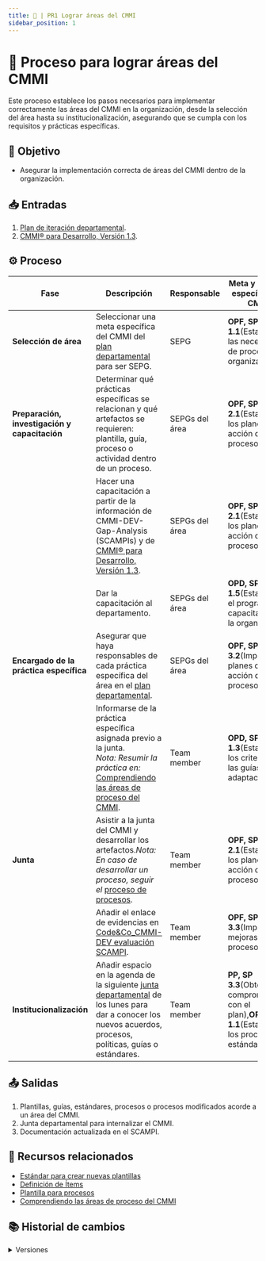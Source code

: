 ```yaml
---
title: 💎 | PR1 Lograr áreas del CMMI
sidebar_position: 1
---
```


# 💎 Proceso para lograr áreas del CMMI

Este proceso establece los pasos necesarios para implementar correctamente las áreas del CMMI en la organización, desde la selección del área hasta su institucionalización, asegurando que se cumpla con los requisitos y prácticas específicas.

## 🎯 Objetivo

- Asegurar la implementación correcta de áreas del CMMI dentro de la organización.

## 📥 Entradas

1. [Plan de iteración departamental](https://docs.google.com/spreadsheets/d/1yvqCf1wp_6ic0Xqwd4LDwk_sMfGdgWF-S9FTfnieVZQ/edit?usp=sharing).
2. [CMMI® para Desarrollo, Versión 1.3](https://drive.google.com/file/d/1KsgYQZIpJzSt7RWqB7WmS-BZ9vGmuig5/view?usp=sharing).

## ⚙️ Proceso

| Fase                                          | Descripción                                                                                                                                                                                                                                              | Responsable    | Meta y práctica específica del CMMI                                                                  |
| --------------------------------------------- | -------------------------------------------------------------------------------------------------------------------------------------------------------------------------------------------------------------------------------------------------------- | -------------- | ---------------------------------------------------------------------------------------------------- |
| **Selección de área**                         | Seleccionar una meta específica del CMMI del [plan departamental](https://docs.google.com/spreadsheets/d/1yvqCf1wp_6ic0Xqwd4LDwk_sMfGdgWF-S9FTfnieVZQ/edit?usp=sharing) para ser SEPG.                                                                   | SEPG           | **OPF, SP 1.1**(Establecer las necesidades de proceso de la organización).                           |
| **Preparación, investigación y capacitación** | Determinar qué prácticas específicas se relacionan y qué artefactos se requieren: plantilla, guía, proceso o actividad dentro de un proceso.                                                                                                             | SEPGs del área | **OPF, SP 2.1**(Establecer los planes de acción de proceso).                                         |
|                                               | Hacer una capacitación a partir de la información de CMMI-DEV-Gap-Analysis (SCAMPIs) y de [CMMI® para Desarrollo, Versión 1.3](hhttps://drive.google.com/file/d/1KsgYQZIpJzSt7RWqB7WmS-BZ9vGmuig5/view?usp=sharing).                                     | SEPGs del área | **OPF, SP 2.1**(Establecer los planes de acción de proceso).                                         |
|                                               | Dar la capacitación al departamento.                                                                                                                                                                                                                     | SEPGs del área | **OPD, SP 1.5**(Establecer el programa de capacitación de la organización).                          |
| **Encargado de la práctica específica**       | Asegurar que haya responsables de cada práctica específica del área en el [plan departamental](https://docs.google.com/spreadsheets/d/1yvqCf1wp_6ic0Xqwd4LDwk_sMfGdgWF-S9FTfnieVZQ/edit?usp=sharing).                                                    | SEPGs del área | **OPF, SP 3.2**(Implementar planes de acción de proceso).                                            |
|                                               | Informarse de la práctica específica asignada previo a la junta. <br/>_Nota: Resumir la práctica en:_ [Comprendiendo las áreas de proceso del CMMI](https://docs.google.com/document/d/19lSwMuoRpzJko4hnMJNj_W6A81tCjo35x_u47YBxRyw/edit?usp=sharing).   | Team member    | **OPD, SP 1.3**(Establecer los criterios y las guías de adaptación).                                 |
| **Junta**                                     | Asistir a la junta del CMMI y desarrollar los artefactos._Nota: En caso de desarrollar un proceso, seguir el_ [proceso de procesos](/docs/procesos/PR2-definici%C3%B3n-procesos).                                                                        | Team member    | **OPF, SP 2.1**(Establecer los planes de acción de proceso).                                         |
|                                               | Añadir el enlace de evidencias en [Code&Co_CMMI-DEV evaluación SCAMPI](https://docs.google.com/spreadsheets/d/1hW2CMK-EKuXaOXwrbGjtfbg8v-DST-pHOJA2ZV5LNhk/edit?usp=sharing).                                                                            | Team member    | **OPF, SP 3.3**(Implementar mejoras de proceso).                                                     |
| **Institucionalización**                      | Añadir espacio en la agenda de la siguiente [junta departamental](https://drive.google.com/drive/folders/1uW11TAX4Z0pN9h2i6CwmBCDxTntzh1AS?usp=drive_link) de los lunes para dar a conocer los nuevos acuerdos, procesos, políticas, guías o estándares. | Team member    | **PP, SP 3.3**(Obtener el compromiso con el plan),**OPD, SP 1.1**(Establecer los procesos estándar). |

## 📤 Salidas

1. Plantillas, guías, estándares, procesos o procesos modificados acorde a un área del CMMI.
2. Junta departamental para internalizar el CMMI.
3. Documentación actualizada en el SCAMPI.

## 📎 Recursos relacionados

- [Estándar para crear nuevas plantillas](/docs/next/standards/estandar-plantillas)
- [Definición de Ítems](/docs/next/procesos/PR2-definicion-items)
- [Plantilla para procesos](/docs/next/plantillas/plantilla-procesos)
- [Comprendiendo las áreas de proceso del CMMI](https://docs.google.com/document/d/19lSwMuoRpzJko4hnMJNj_W6A81tCjo35x_u47YBxRyw/edit?usp=sharing)

## 📚 Historial de cambios

<details>   
<summary>Versiones</summary>
| **Versión** | **Descripción**                                                                 | **Fecha**     | **Colaborador**                         |
|-------------|----------------------------------------------------------------------------------|---------------|---------------------------------------------|
| **2.0.0**   | Proceso exclusivo para prácticas específicas (SP) del modelo CMMI.              | —             | Valeria Zúñiga, Paola Garrido               |
| **2.1.0**   | Correcciones y ajustes en la secuencia de pasos.                                | 28/03/2025    | Valeria Zúñiga                              |
| **3.0.0**   | Inclusión de pasos para institucionalizar el proceso.                           | —             | Diego Fuentes                               |
| **3.1.0**   | Refactorización general del proceso.                                            | 18/04/2025    | Diego Fuentes                               |
| **4.0.0**   | Modificación del proceso basada en áreas de proceso de CMMI y trabajo colaborativo. | 11/05/2025 | Valeria Zúñiga                              |
| **5.0.0**   | Actualización al formato estándar de documentación de procesos.                 | 18/05/2025    | Ángel Mauricio Ramírez Herrera              |
| **5.1.0**       | Correcciones ortográficas y de enlaces                       | 29/05/2025 | Valeria Zúñiga, Nicolas Hood                 |
</details>
